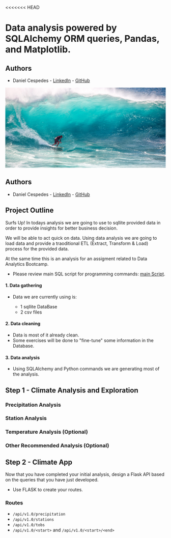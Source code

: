 <<<<<<< HEAD
# Data analysis powered by SQLAlchemy ORM queries, Pandas, and Matplotlib.
## Authors 
* Daniel Cespedes - [LinkedIn](https://www.linkedin.com/in/selinzorob/) - [GitHub](https://github.com/danielczz)

![surfs-up.jpeg](Images/surfs-up.jpeg)

## Authors 
* Daniel Cespedes - [LinkedIn](https://www.linkedin.com/in/selinzorob/) - [GitHub](https://github.com/danielczz)

## Project Outline

Surfs Up! In todays analysis we are going to use to sqllite provided data in order to provide insights for better business decision.

We will be able to act quick on data. Using data analysis we are going to load data and provide a traoditional ETL (Extract, Transform & Load) process for the provided data. 

At the same time this is an analysis for an assigment related to Data Analytics Bootcamp. 

- Please review main SQL script for programming commands: 
[main Script](https://github.com/danielczz/HW_10-Analyzing_data_with_SQLLite_-_Python/blob/master/main.ipynb).


#### **1. Data gathering**
- Data we are currently using is: 

    * 1 sqllite DataBase 
    * 2 csv files
    
#### **2. Data cleaning**
- Data is most of it already clean. 
- Some exercises will be done to "fine-tune" some information in the Database. 

#### **3. Data analysis** 
- Using SQLAlchemy and Python commands we are generating most of the analysis.


## Step 1 - Climate Analysis and Exploration

### Precipitation Analysis

### Station Analysis

### Temperature Analysis (Optional)


### Other Recommended Analysis (Optional)


## Step 2 - Climate App

Now that you have completed your initial analysis, design a Flask API based on the queries that you have just developed.

* Use FLASK to create your routes.

### Routes

* `/api/v1.0/precipitation`
* `/api/v1.0/stations`
* `/api/v1.0/tobs`
* `/api/v1.0/<start>` and `/api/v1.0/<start>/<end>`
